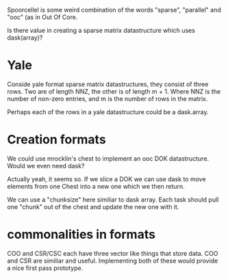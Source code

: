 Spoorcellel is some weird combination of the words "sparse", "parallel" and "ooc" (as in Out Of Core.

Is there value in creating a sparse matrix datastructure which uses dask(array)?

# Yale

Conside yale format sparse matrix datastructures, they consist of three rows.
Two are of length NNZ, the other is of length m + 1.
Where NNZ is the number of non-zero entries, and m is the number of rows in the matrix.

Perhaps each of the rows in a yale datastructure could be a dask.array.

# Creation formats

We could use mrocklin's chest to implement an ooc DOK datastructure. Would we even need dask?

Actually yeah, it seems so.
If we slice a DOK we can use dask to move elements from one Chest into a new one which we then return.

We can use a "chunksize" here similiar to dask array.
Each task should pull one "chunk" out of the chest and update the new one with it.

# commonalities in formats

COO and CSR/CSC each have three vector like things that store data.
COO and CSR are similiar and useful.
Implementing both of these would provide a nice first pass prototype.
